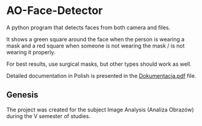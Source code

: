 # AO-Face-Detector

A python program that detects faces from both camera and files.

It shows a green square around the face when the person is wearing a mask and a red square when someone is not wearing the mask / is not wearing it properly.

For best results, use surgical masks, but other types should work as well.

Detailed documentation in Polish is presented in the [Dokumentacja.pdf](Dokumentacja.pdf) file.

## Genesis

The project was created for the subject Image Analysis (Analiza Obrazów) during the V semester of studies.
